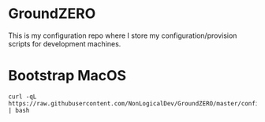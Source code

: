 # GroundZERO
This is my configuration repo where I store my configuration/provision scripts for development machines.

# Bootstrap MacOS

```
curl -qL https://raw.githubusercontent.com/NonLogicalDev/GroundZERO/master/configs/mac/bootstrap.sh | bash
```
